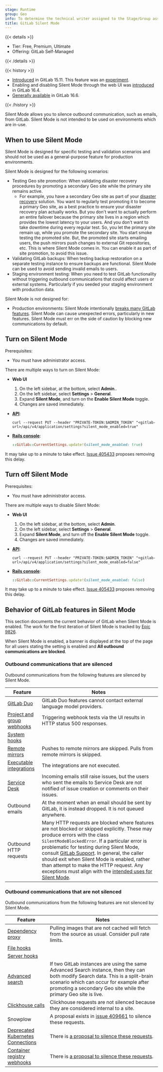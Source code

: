 ```yaml
---
stage: Runtime
group: Geo
info: To determine the technical writer assigned to the Stage/Group associated with this page, see https://handbook.gitlab.com/handbook/product/ux/technical-writing/#assignments
title: GitLab Silent Mode
---
```


{{< details >}}

- Tier: Free, Premium, Ultimate
- Offering: GitLab Self-Managed

{{< /details >}}

{{< history >}}

- [Introduced](https://gitlab.com/groups/gitlab-org/-/epics/9826) in GitLab 15.11. This feature was an [experiment](../../policy/development_stages_support.md#experiment).
- Enabling and disabling Silent Mode through the web UI was [introduced](https://gitlab.com/gitlab-org/gitlab/-/merge_requests/131090) in GitLab 16.4.
- [Generally available](../../policy/development_stages_support.md#generally-available) in GitLab 16.6.

{{< /history >}}

Silent Mode allows you to silence outbound communication, such as emails, from GitLab. Silent Mode is not intended to be used on environments which are in-use.

## When to use Silent Mode

Silent Mode is designed for specific testing and validation scenarios and should not be used as a general-purpose feature for production environments.

Silent Mode is designed for the following scenarios:

- Testing Geo site promotion: When validating disaster recovery procedures by promoting a secondary Geo site while the primary site remains active.
  - For example, you have a secondary Geo site as part of your
    [disaster recovery](../geo/disaster_recovery/_index.md) solution. You want to
    regularly test promoting it to become a primary Geo site, as a best practice
    to ensure your disaster recovery plan actually works. But you don't want to
    actually perform an entire failover because the primary site lives in a region
    which provides the lowest latency to your users. And you don't want to take
    downtime during every regular test. So, you let the primary site remain up,
    while you promote the secondary site. You start smoke testing the promoted
    site. But, the promoted site starts emailing users, the push mirrors push
    changes to external Git repositories, etc. This is where Silent Mode comes in.
    You can enable it as part of site promotion, to avoid this issue.
- Validating GitLab backups: When testing backup restoration on a separate testing instance to ensure backups are functional. Silent Mode can be used to avoid sending invalid emails to users.
- Staging environment testing: When you need to test GitLab functionality without triggering outbound communications that could affect users or external systems. Particularly if you seeded your staging environment with production data.

Silent Mode is not designed for:

- Production environments: Silent Mode intentionally [breaks many GitLab features](#behavior-of-gitlab-features-in-silent-mode). Silent Mode can cause unexpected errors, particularly in new features. Silent Mode must err on the side of caution by blocking new communications by default.

## Turn on Silent Mode

Prerequisites:

- You must have administrator access.

There are multiple ways to turn on Silent Mode:

- **Web UI**

  1. On the left sidebar, at the bottom, select **Admin**..
  1. On the left sidebar, select **Settings** > **General**.
  1. Expand **Silent Mode**, and turn on the **Enable Silent Mode** toggle.
  1. Changes are saved immediately.

- [**API**](../../api/settings.md):

  ```shell
  curl --request PUT --header "PRIVATE-TOKEN:$ADMIN_TOKEN" "<gitlab-url>/api/v4/application/settings?silent_mode_enabled=true"
  ```

- [**Rails console**](../operations/rails_console.md#starting-a-rails-console-session):

  ```ruby
  ::Gitlab::CurrentSettings.update!(silent_mode_enabled: true)
  ```

It may take up to a minute to take effect. [Issue 405433](https://gitlab.com/gitlab-org/gitlab/-/issues/405433) proposes removing this delay.

## Turn off Silent Mode

Prerequisites:

- You must have administrator access.

There are multiple ways to disable Silent Mode:

- **Web UI**

  1. On the left sidebar, at the bottom, select **Admin**.
  1. On the left sidebar, select **Settings** > **General**.
  1. Expand **Silent Mode**, and turn off the **Enable Silent Mode** toggle.
  1. Changes are saved immediately.

- [**API**](../../api/settings.md):

  ```shell
  curl --request PUT --header "PRIVATE-TOKEN:$ADMIN_TOKEN" "<gitlab-url>/api/v4/application/settings?silent_mode_enabled=false"
  ```

- [**Rails console**](../operations/rails_console.md#starting-a-rails-console-session):

  ```ruby
  ::Gitlab::CurrentSettings.update!(silent_mode_enabled: false)
  ```

It may take up to a minute to take effect. [Issue 405433](https://gitlab.com/gitlab-org/gitlab/-/issues/405433) proposes removing this delay.

## Behavior of GitLab features in Silent Mode

This section documents the current behavior of GitLab when Silent Mode is enabled. The work for the first iteration of Silent Mode is tracked by [Epic 9826](https://gitlab.com/groups/gitlab-org/-/epics/9826).

When Silent Mode is enabled, a banner is displayed at the top of the page for all users stating the setting is enabled and **All outbound communications are blocked**.

### Outbound communications that are silenced

Outbound communications from the following features are silenced by Silent Mode.

| Feature                                                                   | Notes                                                                                                                                                                                                                                                   |
| ------------------------------------------------------------------------- | ------------------------------------------------------------------------------------------------------------------------------------------------------------------------------------------------------------------------------------------------------- |
| [GitLab Duo](../../user/gitlab_duo_chat/_index.md)                         | GitLab Duo features cannot contact external language model providers. |
| [Project and group webhooks](../../user/project/integrations/webhooks.md) | Triggering webhook tests via the UI results in HTTP status 500 responses.                                                                                                                                                                               |
| [System hooks](../system_hooks.md)                                        |                                                                                                                                                                                                                                                         |
| [Remote mirrors](../../user/project/repository/mirror/_index.md)           | Pushes to remote mirrors are skipped. Pulls from remote mirrors is skipped.                                                                                                                                                                             |
| [Executable integrations](../../user/project/integrations/_index.md)       | The integrations are not executed.                                                                                                                                                                                                                      |
| [Service Desk](../../user/project/service_desk/_index.md)                  | Incoming emails still raise issues, but the users who sent the emails to Service Desk are not notified of issue creation or comments on their issues.                                                                                                   |
| Outbound emails                                                           | At the moment when an email should be sent by GitLab, it is instead dropped. It is not queued anywhere.                                                                                                                                                 |
| Outbound HTTP requests                                                    | Many HTTP requests are blocked where features are not blocked or skipped explicitly. These may produce errors with the class `SilentModeBlockedError`. If a particular error is problematic for testing during Silent Mode, consult [GitLab Support](https://about.gitlab.com/support/). In general, the caller should exit when Silent Mode is enabled, rather than attempt to make the HTTP request. Any exceptions must align with the [intended uses for Silent Mode](#when-to-use-silent-mode). |

### Outbound communications that are not silenced

Outbound communications from the following features are not silenced by Silent Mode.

| Feature                                                                                                     | Notes                                                                                                                                                                                                                                           |
| ----------------------------------------------------------------------------------------------------------- | ----------------------------------------------------------------------------------------------------------------------------------------------------------------------------------------------------------------------------------------------- |
| [Dependency proxy](../packages/dependency_proxy.md)                                                         | Pulling images that are not cached will fetch from the source as usual. Consider pull rate limits.                                                                                                                                              |
| [File hooks](../file_hooks.md)                                                                              |                                                                                                                                                                                                                                                 |
| [Server hooks](../server_hooks.md)                                                                          |                                                                                                                                                                                                                                                 |
| [Advanced search](../../integration/advanced_search/elasticsearch.md)                                       | If two GitLab instances are using the same Advanced Search instance, then they can both modify Search data. This is a split-brain scenario which can occur for example after promoting a secondary Geo site while the primary Geo site is live. |
| [Clickhouse calls](../../integration/clickhouse.md)                                                         | Clickhouse requests are not silenced because they are considered internal to a site.                                                                                                                                                            |
| Snowplow                                                                                                    | A proposal exists in [issue 409661](https://gitlab.com/gitlab-org/gitlab/-/issues/409661) to silence these requests.                                                                                                                                          |
| [Deprecated Kubernetes Connections](../../user/clusters/agent/_index.md)                                    | There is [a proposal to silence these requests](https://gitlab.com/gitlab-org/gitlab/-/issues/396470).                                                                                                                                          |
| [Container registry webhooks](../packages/container_registry.md#configure-container-registry-notifications) | There is [a proposal to silence these requests](https://gitlab.com/gitlab-org/gitlab/-/issues/409682).                                                                                                                                          |
